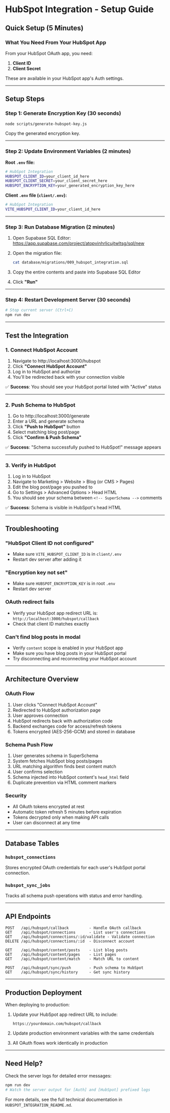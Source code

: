 # HubSpot Integration - Setup Guide

## Quick Setup (5 Minutes)

### What You Need From Your HubSpot App

From your HubSpot OAuth app, you need:
1. **Client ID**
2. **Client Secret**

These are available in your HubSpot app's Auth settings.

---

## Setup Steps

### Step 1: Generate Encryption Key (30 seconds)

```bash
node scripts/generate-hubspot-key.js
```

Copy the generated encryption key.

---

### Step 2: Update Environment Variables (2 minutes)

**Root `.env` file:**

```bash
# HubSpot Integration
HUBSPOT_CLIENT_ID=your_client_id_here
HUBSPOT_CLIENT_SECRET=your_client_secret_here
HUBSPOT_ENCRYPTION_KEY=your_generated_encryption_key_here
```

**Client `.env` file (`client/.env`):**

```bash
# HubSpot Integration
VITE_HUBSPOT_CLIENT_ID=your_client_id_here
```

---

### Step 3: Run Database Migration (2 minutes)

1. Open Supabase SQL Editor:
   https://app.supabase.com/project/atopvinhrlicujtwltsg/sql/new

2. Open the migration file:
   ```bash
   cat database/migrations/009_hubspot_integration.sql
   ```

3. Copy the entire contents and paste into Supabase SQL Editor

4. Click **"Run"**

---

### Step 4: Restart Development Server (30 seconds)

```bash
# Stop current server (Ctrl+C)
npm run dev
```

---

## Test the Integration

### 1. Connect HubSpot Account

1. Navigate to http://localhost:3000/hubspot
2. Click **"Connect HubSpot Account"**
3. Log in to HubSpot and authorize
4. You'll be redirected back with your connection visible

✅ **Success**: You should see your HubSpot portal listed with "Active" status

---

### 2. Push Schema to HubSpot

1. Go to http://localhost:3000/generate
2. Enter a URL and generate schema
3. Click **"Push to HubSpot"** button
4. Select matching blog post/page
5. Click **"Confirm & Push Schema"**

✅ **Success**: "Schema successfully pushed to HubSpot!" message appears

---

### 3. Verify in HubSpot

1. Log in to HubSpot
2. Navigate to Marketing > Website > Blog (or CMS > Pages)
3. Edit the blog post/page you pushed to
4. Go to Settings > Advanced Options > Head HTML
5. You should see your schema between `<!-- SuperSchema -->` comments

✅ **Success**: Schema is visible in HubSpot's head HTML

---

## Troubleshooting

### "HubSpot Client ID not configured"
- Make sure `VITE_HUBSPOT_CLIENT_ID` is in `client/.env`
- Restart dev server after adding it

### "Encryption key not set"
- Make sure `HUBSPOT_ENCRYPTION_KEY` is in root `.env`
- Restart dev server

### OAuth redirect fails
- Verify your HubSpot app redirect URL is: `http://localhost:3000/hubspot/callback`
- Check that client ID matches exactly

### Can't find blog posts in modal
- Verify `content` scope is enabled in your HubSpot app
- Make sure you have blog posts in your HubSpot portal
- Try disconnecting and reconnecting your HubSpot account

---

## Architecture Overview

### OAuth Flow
1. User clicks "Connect HubSpot Account"
2. Redirected to HubSpot authorization page
3. User approves connection
4. HubSpot redirects back with authorization code
5. Backend exchanges code for access/refresh tokens
6. Tokens encrypted (AES-256-GCM) and stored in database

### Schema Push Flow
1. User generates schema in SuperSchema
2. System fetches HubSpot blog posts/pages
3. URL matching algorithm finds best content match
4. User confirms selection
5. Schema injected into HubSpot content's `head_html` field
6. Duplicate prevention via HTML comment markers

### Security
- All OAuth tokens encrypted at rest
- Automatic token refresh 5 minutes before expiration
- Tokens decrypted only when making API calls
- User can disconnect at any time

---

## Database Tables

### `hubspot_connections`
Stores encrypted OAuth credentials for each user's HubSpot portal connection.

### `hubspot_sync_jobs`
Tracks all schema push operations with status and error handling.

---

## API Endpoints

```
POST   /api/hubspot/callback         - Handle OAuth callback
GET    /api/hubspot/connections      - List user's connections
GET    /api/hubspot/connections/:id/validate - Validate connection
DELETE /api/hubspot/connections/:id  - Disconnect account

GET    /api/hubspot/content/posts    - List blog posts
GET    /api/hubspot/content/pages    - List pages
GET    /api/hubspot/content/match    - Match URL to content

POST   /api/hubspot/sync/push        - Push schema to HubSpot
GET    /api/hubspot/sync/history     - Get sync history
```

---

## Production Deployment

When deploying to production:

1. Update your HubSpot app redirect URL to include:
   ```
   https://yourdomain.com/hubspot/callback
   ```

2. Update production environment variables with the same credentials

3. All OAuth flows work identically in production

---

## Need Help?

Check the server logs for detailed error messages:
```bash
npm run dev
# Watch the server output for [Auth] and [HubSpot] prefixed logs
```

For more details, see the full technical documentation in `HUBSPOT_INTEGRATION_README.md`.
